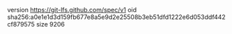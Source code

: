 version https://git-lfs.github.com/spec/v1
oid sha256:a0e1e1d3d159fb677e8a5e9d2e25508b3eb51dfd1222e6d053ddf442cf879575
size 9206
